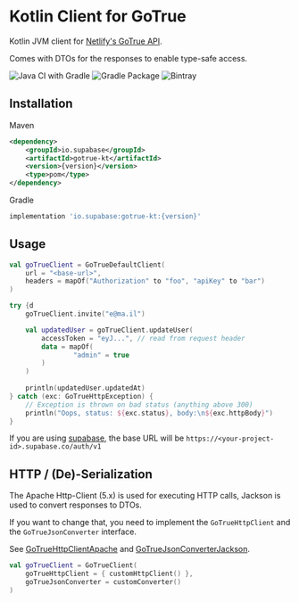 # Kotlin Client for GoTrue

Kotlin JVM client for [Netlify's GoTrue API](https://github.com/netlify/gotrue).

Comes with DTOs for the responses to enable type-safe access.

![Java CI with Gradle](https://img.shields.io/github/workflow/status/supabase/gotrue-kt/Java%20CI%20with%20Gradle?label=BUILD&style=for-the-badge)
![Gradle Package](https://img.shields.io/github/workflow/status/supabase/gotrue-kt/Gradle%20Package?label=PUBLISH&style=for-the-badge)
![Bintray](https://img.shields.io/bintray/v/supabase/supabase/gotrue-kt?style=for-the-badge)

## Installation

Maven
```xml
<dependency>
    <groupId>io.supabase</groupId>
    <artifactId>gotrue-kt</artifactId>
    <version>{version}</version>
    <type>pom</type>
</dependency>
```

Gradle
```groovy
implementation 'io.supabase:gotrue-kt:{version}'
```


## Usage

```kotlin
val goTrueClient = GoTrueDefaultClient(
    url = "<base-url>",
    headers = mapOf("Authorization" to "foo", "apiKey" to "bar")
)

try {d
    goTrueClient.invite("e@ma.il")

    val updatedUser = goTrueClient.updateUser(
        accessToken = "eyJ...", // read from request header
        data = mapOf(
                "admin" = true
        )
    )
    
    println(updatedUser.updatedAt)
} catch (exc: GoTrueHttpException) {
    // Exception is thrown on bad status (anything above 300)
    println("Oops, status: ${exc.status}, body:\n${exc.httpBody}")
}
```

If you are using [supabase](https://supabase.io/), the base URL will be `https://<your-project-id>.supabase.co/auth/v1`

## HTTP / (De)-Serialization

The Apache Http-Client (5.x) is used for executing HTTP calls, Jackson is used to convert responses to DTOs.

If you want to change that, you need to implement the `GoTrueHttpClient` and the `GoTrueJsonConverter` interface.

See [GoTrueHttpClientApache](src/main/kotlin/io/supabase/gotrue/http/GoTrueHttpClientApache.kt) and [GoTrueJsonConverterJackson](src/main/kotlin/io/supabase/gotrue/json/GoTrueJsonConverterJackson.kt).

```kotlin
val goTrueClient = GoTrueClient(
    goTrueHttpClient = { customHttpClient() },
    goTrueJsonConverter = customConverter()
)
```